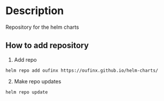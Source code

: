 # Description

Repository for the helm charts

## How to add repository

1. Add repo

```
helm repo add oufinx https://oufinx.github.io/helm-charts/ 
```

2. Make repo updates

```
helm repo update
```
